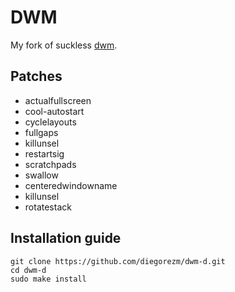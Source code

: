 #      DWM
My fork of suckless [dwm](https://dwm.suckless.org/).

##      Patches
- actualfullscreen
- cool-autostart
- cyclelayouts
- fullgaps
- killunsel
- restartsig
- scratchpads
- swallow
- centeredwindowname
- killunsel
- rotatestack

##      Installation guide
```
git clone https://github.com/diegorezm/dwm-d.git
cd dwm-d
sudo make install
```
